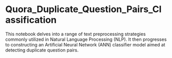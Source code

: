 # Quora_Duplicate_Question_Pairs_Classification
 This notebook delves into a range of text preprocessing strategies commonly utilized in Natural Language Processing (NLP). It then progresses to constructing an Artificial Neural Network (ANN) classifier model aimed at detecting duplicate question pairs.

